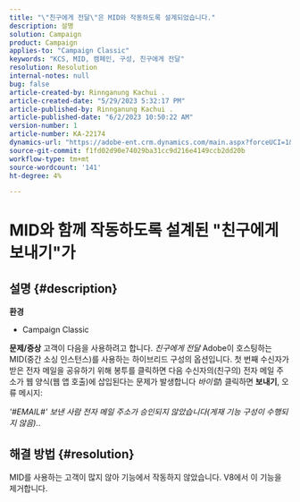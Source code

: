 ```yaml
---
title: "\"친구에게 전달\"은 MID와 작동하도록 설계되었습니다."
description: 설명
solution: Campaign
product: Campaign
applies-to: "Campaign Classic"
keywords: "KCS, MID, 캠페인, 구성, 친구에게 전달"
resolution: Resolution
internal-notes: null
bug: false
article-created-by: Rinnganung Kachui .
article-created-date: "5/29/2023 5:32:17 PM"
article-published-by: Rinnganung Kachui .
article-published-date: "6/2/2023 10:50:22 AM"
version-number: 1
article-number: KA-22174
dynamics-url: "https://adobe-ent.crm.dynamics.com/main.aspx?forceUCI=1&pagetype=entityrecord&etn=knowledgearticle&id=fcadfebf-46fe-ed11-8f6e-6045bd006b3d"
source-git-commit: f1fd02d90e74029ba31cc9d216e4149ccb2dd20b
workflow-type: tm+mt
source-wordcount: '141'
ht-degree: 4%

---
```


# MID와 함께 작동하도록 설계된 &quot;친구에게 보내기&quot;가

## 설명 {#description}

<b>환경</b>
- Campaign Classic

<b>문제/증상</b>
고객이 다음을 사용하려고 합니다. *친구에게 전달* Adobe이 호스팅하는 MID(중간 소싱 인스턴스)를 사용하는 하이브리드 구성의 옵션입니다. 첫 번째 수신자가 받은 전자 메일을 공유하기 위해 봉투를 클릭하면 다음 수신자의(친구의) 전자 메일 주소가 웹 양식(웹 앱 호출)에 삽입된다는 문제가 발생합니다 *바이럴*) 클릭하면 <b>보내기</b>, 오류 메시지:

*&#39;#EMAIL#&#39; 보낸 사람 전자 메일 주소가 승인되지 않았습니다(게재 기능 구성이 수행되지 않음).*.


## 해결 방법 {#resolution}


MID를 사용하는 고객이 많지 않아 기능에서 작동하지 않았습니다. V8에서 이 기능을 제거합니다.
